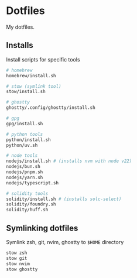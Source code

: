 # Dotfiles

My dotfiles.

## Installs

Install scripts for specific tools

```sh
# homebrew
homebrew/install.sh

# stow (symlink tool)
stow/install.sh

# ghostty
ghostty/.config/ghostty/install.sh

# gpg
gpg/install.sh

# python tools
python/install.sh
python/uv.sh

# node tools
nodejs/install.sh # (installs nvm with node v22)
nodejs/bun.sh
nodejs/pnpm.sh
nodejs/yarn.sh
nodejs/typescript.sh

# solidity tools
solidity/install.sh # (installs solc-select)
solidity/foundry.sh
solidity/huff.sh
```

## Symlinking dotfiles

Symlink zsh, git, nvim, ghostty to `$HOME` directory

```sh
stow zsh
stow git
stow nvim
stow ghostty
```
